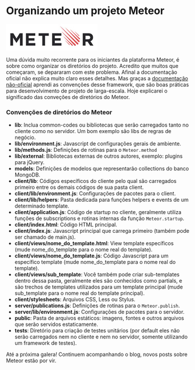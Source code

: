 # Organizando um projeto Meteor

[![Meteor](../images/meteor-logo.jpg "Meteor")](http://meteor.com) 

Uma dúvida muito recorrente para os iniciantes da plataforma Meteor, é sobre como organizar os diretórios do projeto.
Acredito que muitos que começaram, se depararam com este problema. Afinal a documentação oficial não explica muito claro esses detalhes. Mas graças a [documentação não-oficial](https://github.com/oortcloud/unofficial-meteor-faq) aprendi as convenções desse framework, que são boas práticas para desenvolvimento de projeto de larga-escala. Hoje explicarei o significado das conveções de diretórios do Meteor.

### Convenções de diretórios do Meteor

*   **lib**: Inclua common-codes ou bibliotecas que serão carregados tanto no cliente como no servidor. Um bom exemplo são libs de regras de negócio.
*   **lib/environment.js**: Javascript de configurações gerais de ambiente.
*   **lib/methods.js**: Definições de rotinas para o `Meteor.method`
*   **lib/external**: Bibliotecas externas de outros autores, exemplo: plugins para jQuery.
*   **models**: Definições de modelos que representarão collections do banco MongoDB.
*   **client/lib**: Códigos específicos do cliente pelo qual são carregados primeiro entre os demais códigos de sua pasta client.
*   **client/lib/environment.js**: Configurações de pacotes para o client.
*   **client/lib/helpers**: Pasta dedicada para funções helpers e events de um determinado template.
*   **client/application.js**: Código de startup no cliente, geralmente utiliza funções de subscriptions e rotinas internas da função `Meteor.startup`.
*   **client/index.html**: Código HTML principal.
*   **client/index.js**: Javascript principal que carrega primeiro (também pode ser chamado de main.js).
*   **client/views/nome_do_template.html**: View template específicos (mude nome_do_template para o nome real do template).
*   **client/views/nome_do_template.js**: Código Javascript para um específico template (mude nome_do_template para o nome real do template).
*   **client/views/sub_template**: Você também pode criar sub-templates dentro dessa pasta, geralmente eles são conhecidos como partials, e são trechos de templates utilizados para um template principal (mude sub_template para o nome real do template principal).
*   **client/stylesheets**: Arquivos CSS, Less ou Stylus.
*   **server/publications.js**: Definições de rotinas para o `Meteor.publish`.
*   **server/lib/environment.js**: Configurações de pacotes para o servidor.
*   **public**: Pasta de arquivos estáticos: imagens, fontes e outros arquivos que serão servidos estaticamente.
*   **tests**: Diretório para criação de testes unitários (por default eles não serão carregados nem no cliente e nem no servidor, somente utilizando um framework de testes).

Até a próxima galera! Continuem acompanhando o blog, novos posts sobre Meteor estão por vir.
